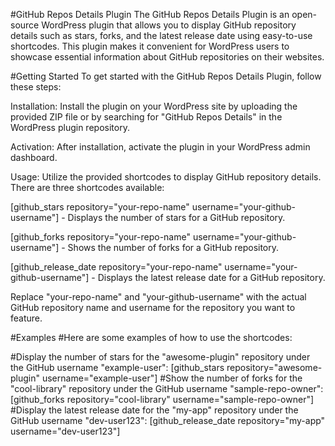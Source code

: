 #GitHub Repos Details Plugin
The GitHub Repos Details Plugin is an open-source WordPress plugin that allows you to display GitHub repository details such as stars, forks, and the latest release date using easy-to-use shortcodes. This plugin makes it convenient for WordPress users to showcase essential information about GitHub repositories on their websites.

#Getting Started
To get started with the GitHub Repos Details Plugin, follow these steps:

Installation: Install the plugin on your WordPress site by uploading the provided ZIP file or by searching for "GitHub Repos Details" in the WordPress plugin repository.

Activation: After installation, activate the plugin in your WordPress admin dashboard.

Usage: Utilize the provided shortcodes to display GitHub repository details. There are three shortcodes available:

 [github_stars repository="your-repo-name" username="your-github-username"] - Displays the number of stars for a GitHub repository.

 [github_forks repository="your-repo-name" username="your-github-username"] - Shows the number of forks for a GitHub repository.

 [github_release_date repository="your-repo-name" username="your-github-username"] - Displays the latest release date for a GitHub repository.

Replace "your-repo-name" and "your-github-username" with the actual GitHub repository name and username for the repository you want to feature.

 #Examples
 #Here are some examples of how to use the shortcodes:

#Display the number of stars for the "awesome-plugin" repository under the GitHub username "example-user":
 [github_stars repository="awesome-plugin" username="example-user"]
#Show the number of forks for the "cool-library" repository under the GitHub username "sample-repo-owner":
 [github_forks repository="cool-library" username="sample-repo-owner"]
#Display the latest release date for the "my-app" repository under the GitHub username "dev-user123":
 [github_release_date repository="my-app" username="dev-user123"]
